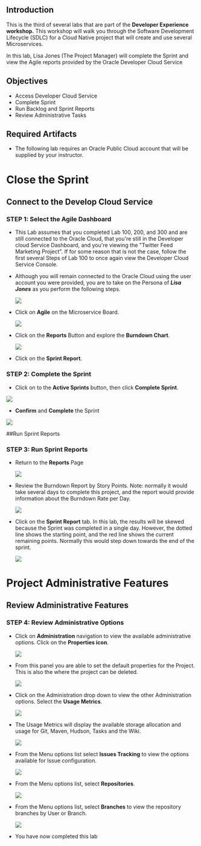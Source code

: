 ## Introduction

This is the third of several labs that are part of the **Developer Experience workshop.** This workshop will walk you through the Software Development Lifecycle (SDLC) for a Cloud Native project that will create and use several Microservices.

In this lab, Lisa Jones (The Project Manager) will complete the Sprint and view the Agile reports provided by the Oracle Developer Cloud Service

## Objectives
- Access Developer Cloud Service
- Complete Sprint
- Run Backlog and Sprint Reports
- Review Administrative Tasks


## Required Artifacts
- The following lab requires an Oracle Public Cloud account that will be supplied by your instructor.

# Close the Sprint

## Connect to the Develop Cloud Service

### **STEP 1**: Select the Agile Dashboard

- This Lab assumes that you completed Lab 100, 200, and 300 and are still connected to the Oracle Cloud, that you're still in the Developer cloud Service Dashboard, and you're viewing the "Twitter Feed Marketing Project". If for some reason that is not the case, follow the first several Steps of Lab 100 to once again view the Developer Cloud Service Console.

- Although you will remain connected to the Oracle Cloud using the user account you were provided, you are to take on the Persona of ***Lisa Jones*** as you perform the following steps.

    ![](images/lisa.png)  

- Click on **Agile** on the Microservice Board.

    ![](images/300/image002.png)

- Click on the **Reports** Button and explore the **Burndown Chart**.

    ![](images/300/image003.png)

- Click on the **Sprint Report**.


### **STEP 2**: Complete the Sprint

- Click on to the **Active Sprints** button, then click **Complete Sprint**.

![](images/300/image005.png)

- **Confirm** and **Complete** the Sprint

![](images/300/image006.png)

##Run Sprint Reports

### **STEP 3**: Run Sprint Reports

- Return to the **Reports** Page

    ![](images/300/image007.png)


- Review the Burndown Report by Story Points. Note: normally it would take several days to complete this project, and the report would provide information about the Burndown Rate per Day.

    ![](images/300/image015.png)


- Click on the **Sprint Report** tab. In this lab, the results will be skewed because the Sprint was completed in a single day. However, the dotted line shows the starting point, and the red line shows the current remaining points. Normally this would step down towards the end of the sprint.

    ![](images/300/image016.png)

# Project Administrative Features

## Review Administrative Features

### **STEP 4**: Review Administrative Options

- Click on **Administration** navigation to view the available administrative options. Click on the **Properties icon**.

    ![](images/300/image008.png)

- From this panel you are able to set the default properties for the Project. This is also the where the project can be deleted.

    ![](images/300/image009.png)

- Click on the Administration drop down to view the other Administration options. Select the **Usage Metrics**.

    ![](images/300/image010.png)

- The Usage Metrics will display the available storage allocation and usage for Git, Maven, Hudson, Tasks and the Wiki.

    ![](images/300/image011.png)

- From the Menu options list select **Issues Tracking** to view the options available for Issue configuration.

    ![](images/300/image012.png)

- From the Menu options list, select **Repositories**.

    ![](images/300/image013.png)

- From the Menu options list, select **Branches** to view the repository branches by User or Branch.

    ![](images/300/image014.2.png)

- You have now completed this lab

